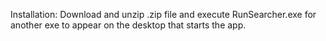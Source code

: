 Installation: Download and unzip .zip file and execute RunSearcher.exe for another exe to appear on the desktop that starts the app.
